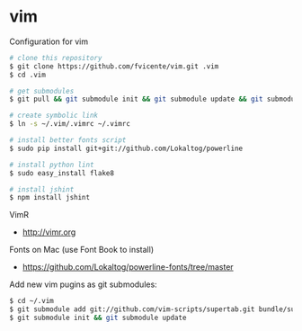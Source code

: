 vim
===

Configuration for vim

```sh
# clone this repository
$ git clone https://github.com/fvicente/vim.git .vim
$ cd .vim

# get submodules
$ git pull && git submodule init && git submodule update && git submodule status

# create symbolic link
$ ln -s ~/.vim/.vimrc ~/.vimrc

# install better fonts script
$ sudo pip install git+git://github.com/Lokaltog/powerline

# install python lint
$ sudo easy_install flake8

# install jshint
$ npm install jshint
```

VimR
- http://vimr.org

Fonts on Mac (use Font Book to install)
- https://github.com/Lokaltog/powerline-fonts/tree/master

Add new vim pugins as git submodules:
```sh
$ cd ~/.vim
$ git submodule add git://github.com/vim-scripts/supertab.git bundle/supertab
$ git submodule init && git submodule update
```
